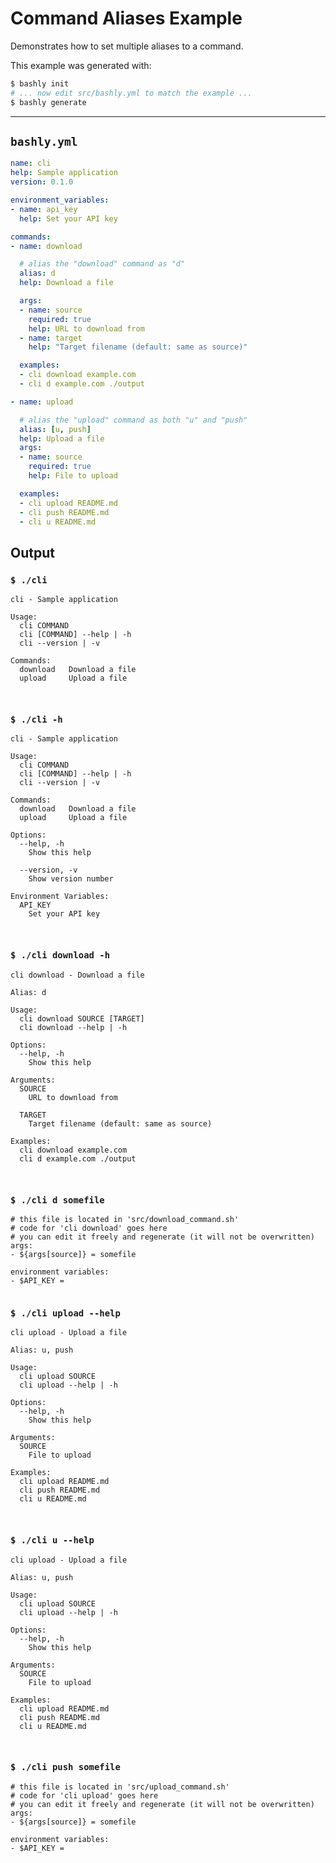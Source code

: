 # Command Aliases Example

Demonstrates how to set multiple aliases to a command.

This example was generated with:

```bash
$ bashly init
# ... now edit src/bashly.yml to match the example ...
$ bashly generate
```

-----

## `bashly.yml`

````yaml
name: cli
help: Sample application
version: 0.1.0

environment_variables:
- name: api_key
  help: Set your API key

commands:
- name: download

  # alias the "download" command as "d"
  alias: d
  help: Download a file

  args:
  - name: source
    required: true
    help: URL to download from
  - name: target
    help: "Target filename (default: same as source)"

  examples:
  - cli download example.com
  - cli d example.com ./output

- name: upload

  # alias the "upload" command as both "u" and "push"
  alias: [u, push]
  help: Upload a file
  args:
  - name: source
    required: true
    help: File to upload

  examples:
  - cli upload README.md
  - cli push README.md
  - cli u README.md
````



## Output

### `$ ./cli`

````shell
cli - Sample application

Usage:
  cli COMMAND
  cli [COMMAND] --help | -h
  cli --version | -v

Commands:
  download   Download a file
  upload     Upload a file



````

### `$ ./cli -h`

````shell
cli - Sample application

Usage:
  cli COMMAND
  cli [COMMAND] --help | -h
  cli --version | -v

Commands:
  download   Download a file
  upload     Upload a file

Options:
  --help, -h
    Show this help

  --version, -v
    Show version number

Environment Variables:
  API_KEY
    Set your API key



````

### `$ ./cli download -h`

````shell
cli download - Download a file

Alias: d

Usage:
  cli download SOURCE [TARGET]
  cli download --help | -h

Options:
  --help, -h
    Show this help

Arguments:
  SOURCE
    URL to download from

  TARGET
    Target filename (default: same as source)

Examples:
  cli download example.com
  cli d example.com ./output



````

### `$ ./cli d somefile`

````shell
# this file is located in 'src/download_command.sh'
# code for 'cli download' goes here
# you can edit it freely and regenerate (it will not be overwritten)
args:
- ${args[source]} = somefile

environment variables:
- $API_KEY = 


````

### `$ ./cli upload --help`

````shell
cli upload - Upload a file

Alias: u, push

Usage:
  cli upload SOURCE
  cli upload --help | -h

Options:
  --help, -h
    Show this help

Arguments:
  SOURCE
    File to upload

Examples:
  cli upload README.md
  cli push README.md
  cli u README.md



````

### `$ ./cli u --help`

````shell
cli upload - Upload a file

Alias: u, push

Usage:
  cli upload SOURCE
  cli upload --help | -h

Options:
  --help, -h
    Show this help

Arguments:
  SOURCE
    File to upload

Examples:
  cli upload README.md
  cli push README.md
  cli u README.md



````

### `$ ./cli push somefile`

````shell
# this file is located in 'src/upload_command.sh'
# code for 'cli upload' goes here
# you can edit it freely and regenerate (it will not be overwritten)
args:
- ${args[source]} = somefile

environment variables:
- $API_KEY = 


````



